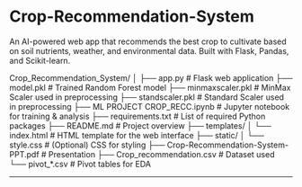 # Crop-Recommendation-System
An AI-powered web app that recommends the best crop to cultivate based on soil nutrients, weather, and environmental data. Built with Flask, Pandas, and Scikit-learn.

Crop_Recommendation_System/
│
├── app.py # Flask web application
├── model.pkl # Trained Random Forest model
├── minmaxscaler.pkl # MinMax Scaler used in preprocessing
├── standscaler.pkl # Standard Scaler used in preprocessing
├── ML PROJECT CROP_RECC.ipynb # Jupyter notebook for training & analysis
├── requirements.txt # List of required Python packages
├── README.md # Project overview 
├── templates/
│ └── index.html # HTML template for the web interface
├── static/
│ └── style.css # (Optional) CSS for styling
├── Crop-Recommendation-System-PPT.pdf # Presentation
├── Crop_recommendation.csv # Dataset used
└── pivot_*.csv # Pivot tables for EDA

---


